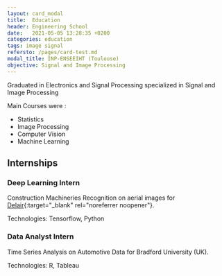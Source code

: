 ```yaml
---
layout: card_modal
title:  Education
header: Engineering School
date:   2021-05-05 13:28:35 +0200
categories: education
tags: image signal
refersto: /pages/card-test.md
modal_title: INP-ENSEEIHT (Toulouse)
objective: Signal and Image Processing
---
```


Graduated in Electronics and Signal Processing specialized in Signal and Image Processing 

Main Courses were : 
+ Statistics 
+ Image Processing 
+ Computer Vision 
+ Machine Learning 

## Internships 

### Deep Learning Intern 

Construction Machineries Recognition on aerial images for [Delair](https://delair.aero){:target="_blank" rel="noreferrer noopener"}. 

Technologies: Tensorflow, Python

### Data Analyst Intern 

Time Series Analysis on Automotive Data for Bradford University (UK).

Technologies: R, Tableau
